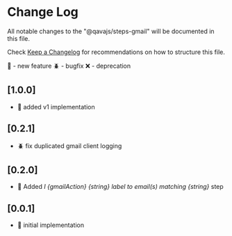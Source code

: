 # Change Log

All notable changes to the "@qavajs/steps-gmail" will be documented in this file.

Check [Keep a Changelog](http://keepachangelog.com/) for recommendations on how to structure this file.

:rocket: - new feature
:beetle: - bugfix
:x: - deprecation

## [1.0.0]
- :rocket: added v1 implementation

## [0.2.1]
- :beetle: fix duplicated gmail client logging

## [0.2.0]
- :rocket: Added _I {gmailAction} {string} label to email(s) matching {string}_ step

## [0.0.1]
- :rocket: initial implementation
